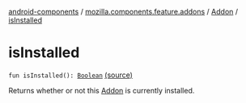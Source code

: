 [android-components](../../index.md) / [mozilla.components.feature.addons](../index.md) / [Addon](index.md) / [isInstalled](./is-installed.md)

# isInstalled

`fun isInstalled(): `[`Boolean`](https://kotlinlang.org/api/latest/jvm/stdlib/kotlin/-boolean/index.html) [(source)](https://github.com/mozilla-mobile/android-components/blob/master/components/feature/addons/src/main/java/mozilla/components/feature/addons/Addon.kt#L113)

Returns whether or not this [Addon](index.md) is currently installed.

